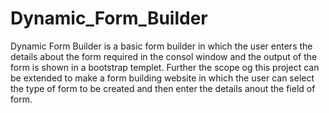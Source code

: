 # Dynamic_Form_Builder
Dynamic Form Builder is a basic form builder in which the user enters the details about the form required in the consol window and the output of the form is shown in a bootstrap templet.
Further the scope og this project can be extended to make a form building website in which the user can select the type of form to be created and then enter the details anout the field of form.
